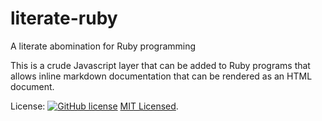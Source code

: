 # literate-ruby
A literate abomination for Ruby programming

This is a crude Javascript layer that can be added to Ruby programs that allows inline markdown documentation that can be rendered as an HTML document.

License: [![GitHub license](https://img.shields.io/github/license/dslik/literate-ruby)](https://github.com/dslik/literate-ruby/blob/master/LICENSE)
[MIT Licensed](https://lbesson.mit-license.org/).
